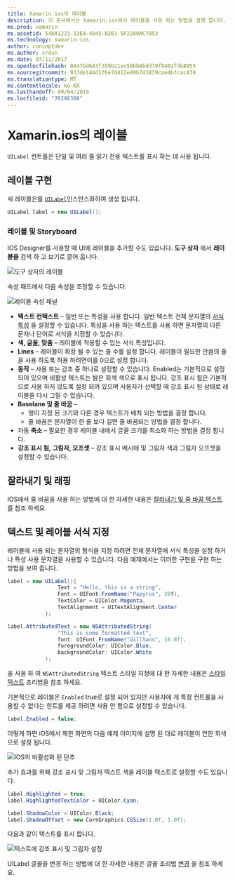 ```yaml
---
title: Xamarin.ios의 레이블
description: 이 문서에서는 Xamarin.ios에서 레이블을 사용 하는 방법을 설명 합니다. IOS Designer를 사용 하 여 프로그래밍 방식으로 레이블을 만드는 방법을 설명 합니다.
ms.prod: xamarin
ms.assetid: 54DA1221-13E4-4D45-B263-5F22A0AC7B53
ms.technology: xamarin-ios
author: conceptdev
ms.author: crdun
ms.date: 07/11/2017
ms.openlocfilehash: 0447bd643f359b21ec58bb8bdd79f8482fdb8955
ms.sourcegitcommit: 933de144d1fbe7d412e49b743839cae4bfcac439
ms.translationtype: MT
ms.contentlocale: ko-KR
ms.lasthandoff: 09/04/2019
ms.locfileid: "70286308"
---
```

# <a name="labels-in-xamarinios"></a>Xamarin.ios의 레이블

`UILabel` 컨트롤은 단일 및 여러 줄 읽기 전용 텍스트를 표시 하는 데 사용 됩니다.

## <a name="implementing-a-label"></a>레이블 구현

새 레이블은를 [`UILabel`](xref:UIKit.UILabel)인스턴스화하여 생성 됩니다.

```csharp
UILabel label = new UILabel();
```

### <a name="labels-and-storyboards"></a>레이블 및 Storyboard

IOS Designer를 사용할 때 UI에 레이블을 추가할 수도 있습니다. **도구 상자** 에서 **레이블을** 검색 하 고 보기로 끌어 옵니다.

![도구 상자의 레이블](labels-images/image3.png)

속성 패드에서 다음 속성을 조정할 수 있습니다.

![레이블 속성 패널](labels-images/image2.png)

- **텍스트 컨텍스트** – 일반 또는 특성을 사용 합니다. 일반 텍스트 전체 문자열의 [서식 특성](#Formatting_Text_and_Label) 을 설정할 수 있습니다. 특성을 사용 하는 텍스트를 사용 하면 문자열의 다른 문자나 단어로 서식을 지정할 수 있습니다.
- **색, 글꼴, 맞춤** – 레이블에 적용할 수 있는 서식 특성입니다.
- **Lines** – 레이블이 확장 될 수 있는 줄 수를 설정 합니다. 레이블이 필요한 만큼의 줄을 사용 하도록 허용 하려면이를 0으로 설정 합니다.
- **동작** – 사용 또는 강조 중 하나로 설정할 수 있습니다. Enabled는 기본적으로 설정 되어 있으며 비활성 텍스트는 밝은 회색 색으로 표시 됩니다. 강조 표시 됨은 기본적으로 사용 하지 않도록 설정 되어 있으며 사용자가 선택할 때 강조 표시 된 상태로 레이블을 다시 그릴 수 있습니다.
- **Baselane 및 줄 바꿈** –
  - 행이 지정 된 크기와 다른 경우 텍스트가 배치 되는 방법을 결정 합니다.
  - 줄 바꿈은 문자열이 한 줄 보다 길면 줄 바꿈되는 방법을 결정 합니다.
- 자동 **축소** – 필요한 경우 레이블 내에서 글꼴 크기를 최소화 하는 방법을 결정 합니다.
- **강조 표시 됨, 그림자, 오프셋** – 강조 표시 메시에 및 그림자 색과 그림자 오프셋을 설정할 수 있습니다.

## <a name="truncating-and-wrapping"></a>잘라내기 및 래핑

IOS에서 줄 바꿈을 사용 하는 방법에 대 한 자세한 내용은 [잘라내기 및 줄 바꿈 텍스트](https://github.com/xamarin/recipes/tree/master/Recipes/ios/standard_controls/labels/uilabel-truncate-wrap-text) 를 참조 하세요.

<a name="Formatting_Text_and_Label"/>

## <a name="formatting-text-and-label"></a>텍스트 및 레이블 서식 지정

레이블에 사용 되는 문자열의 형식을 지정 하려면 전체 문자열에 서식 특성을 설정 하거나 특성 사용 문자열을 사용할 수 있습니다. 다음 예제에서는 이러한 구현을 구현 하는 방법을 보여 줍니다.

```csharp
label = new UILabel(){
                Text = "Hello, this is a string",
                Font = UIFont.FromName("Papyrus", 20f),
                TextColor = UIColor.Magenta,
                TextAlignment = UITextAlignment.Center
            };
```

```csharp
label.AttributedText = new NSAttributedString(
                "This is some formatted text",
                font: UIFont.FromName("GillSans", 16.0f),
                foregroundColor: UIColor.Blue,
                backgroundColor: UIColor.White
            );
```

을 사용 하 여 `NSAttributedString` 텍스트 스타일 지정에 대 한 자세한 내용은 [스타일 텍스트](https://github.com/xamarin/recipes/tree/master/Recipes/ios/standard_controls/text_field/style_text) 조리법을 참조 하세요.

기본적으로 레이블은 `Enabled` true로 설정 되어 있지만 사용자에 게 특정 컨트롤을 사용할 수 없다는 힌트를 제공 하려면 사용 안 함으로 설정할 수 있습니다.

```csharp
label.Enabled = false;
```

이렇게 하면 iOS에서 제한 화면의 다음 예제 이미지에 설명 된 대로 레이블이 연한 회색으로 설정 됩니다.

![IOS의 비활성화 된 단추](labels-images/image1.png)

추가 효과를 위해 강조 표시 및 그림자 텍스트 색을 레이블 텍스트로 설정할 수도 있습니다.

```csharp
label.Highlighted = true;
label.HighlightedTextColor = UIColor.Cyan;

label.ShadowColor = UIColor.Black;
label.ShadowOffset = new CoreGraphics.CGSize(1.0f, 1.0f);
```

다음과 같이 텍스트를 표시 합니다.

![텍스트에 강조 표시 및 그림자 설정](labels-images/image4.png)

UILabel 글꼴을 변경 하는 방법에 대 한 자세한 내용은 글꼴 조리법 [변경](https://github.com/xamarin/recipes/tree/master/Recipes/ios/standard_controls/labels/change_the_font) 을 참조 하세요.





